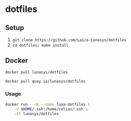 dotfiles
============

## Setup
1. `git clone https://github.com/Laica-Lunasys/dotfiles`
2. `cd dotfiles; make install`

## Docker
```bash
docker pull lunasys/dotfiles
```
```bash
docker pull quay.io/lunasys/dotfiles
```

### Usage
```bash
docker run --rm --name luna-dotfiles \
    -v $HOME/.ssh:/home/relias/.ssh \
    -it lunasys/dotfiles
```
